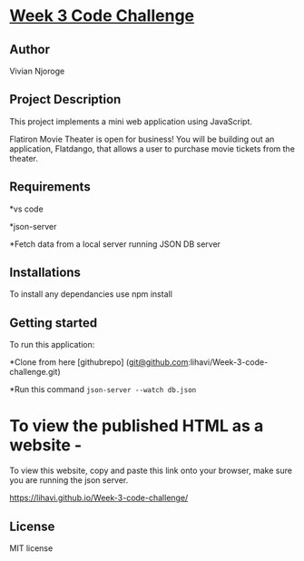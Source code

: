 # <u> Week 3 Code Challenge</u>

## <b>Author</b>

Vivian Njoroge

## Project Description

This project implements a mini web application using JavaScript.

Flatiron Movie Theater is open for business! You will be building out an
application, Flatdango, that allows a user to purchase movie tickets from the
theater.
## Requirements

*vs code

*json-server

*Fetch data from a local server running JSON DB server

## Installations
To install any dependancies use npm install

## Getting started
To run this application:

*Clone from here
[githubrepo]
(git@github.com:lihavi/Week-3-code-challenge.git)

*Run this command 
`json-server --watch db.json`  
# To view the published HTML as a website -
To view this website, copy and paste this link onto your browser, make sure you are running the json server.


 https://lihavi.github.io/Week-3-code-challenge/
## License
MIT license